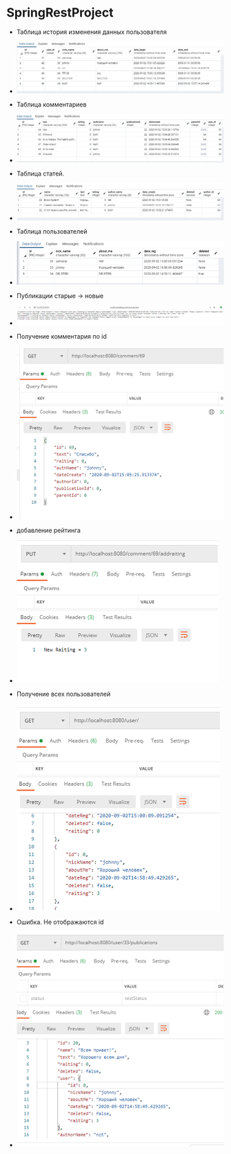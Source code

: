 # SpringRestProject

 - Таблица история изменения данных пользователя
  - ![Image alt](springrestproject/screens/Table2.png)

 - Таблица комментариев
 - ![Image alt](springrestproject/screens/Teble1.png)
 - Таблица статей.
 - ![Image alt](springrestproject/screens/history_1.png)
 - Таблица пользователей
 - ![Image alt](springrestproject/screens/Table3.png)
 - Публикации старые -> новые
 - ![Image alt](springrestproject/screens/addUser2.png)
 - Получение комментария по id
 - ![Image alt](springrestproject/screens/getAllComments2.png)
 - добавление рейтинга
 - ![Image alt](springrestproject/screens/getAllPublication2.png)
 - Получение всех пользователей
 - ![Image alt](springrestproject/screens/getuserComments2.png)
 - Ошибка. Не отображаются id
 - ![Image alt](springrestproject/screens/error.png)
